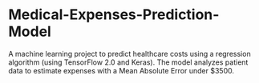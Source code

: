 # Medical-Expenses-Prediction-Model
A machine learning project to predict healthcare costs using a regression algorithm (using TensorFlow 2.0 and Keras). The model analyzes patient data to estimate expenses with a Mean Absolute Error under $3500.
